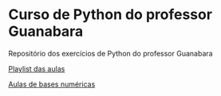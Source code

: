 # Curso de Python do professor Guanabara <br>
Repositório dos exercícios de Python do professor Guanabara <br>

[Playlist das aulas](https://www.youtube.com/watch?v=nIHq1MtJaKs&list=PLHz_AreHm4dm6wYOIW20Nyg12TAjmMGT-&ab_channel=CursoemV%C3%ADdeo)

[Aulas de bases numéricas](https://www.youtube.com/watch?v=J5q7s7l2EuI&list=PLHz_AreHm4dlmeSpWzJGWOmFnVF5k_IYi)